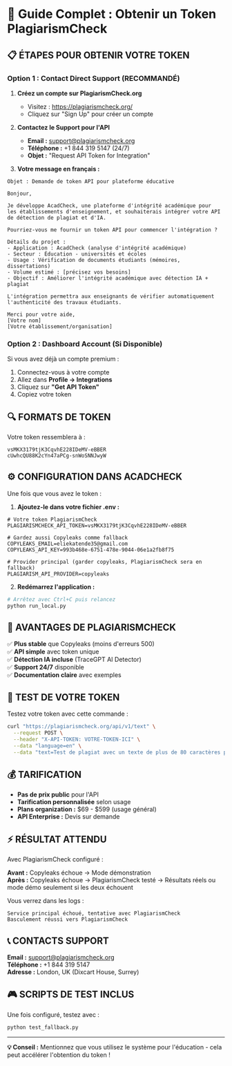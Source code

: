 # 🔑 Guide Complet : Obtenir un Token PlagiarismCheck

## 📋 ÉTAPES POUR OBTENIR VOTRE TOKEN

### **Option 1 : Contact Direct Support (RECOMMANDÉ)**

1. **Créez un compte sur PlagiarismCheck.org**
   - Visitez : https://plagiarismcheck.org/
   - Cliquez sur "Sign Up" pour créer un compte

2. **Contactez le Support pour l'API**
   - **Email :** support@plagiarismcheck.org
   - **Téléphone :** +1 844 319 5147 (24/7)
   - **Objet :** "Request API Token for Integration"

3. **Votre message en français :**
```
Objet : Demande de token API pour plateforme éducative

Bonjour,

Je développe AcadCheck, une plateforme d'intégrité académique pour 
les établissements d'enseignement, et souhaiterais intégrer votre API 
de détection de plagiat et d'IA.

Pourriez-vous me fournir un token API pour commencer l'intégration ?

Détails du projet :
- Application : AcadCheck (analyse d'intégrité académique)
- Secteur : Éducation - universités et écoles
- Usage : Vérification de documents étudiants (mémoires, dissertations)
- Volume estimé : [précisez vos besoins]
- Objectif : Améliorer l'intégrité académique avec détection IA + plagiat

L'intégration permettra aux enseignants de vérifier automatiquement 
l'authenticité des travaux étudiants.

Merci pour votre aide,
[Votre nom]
[Votre établissement/organisation]
```

### **Option 2 : Dashboard Account (Si Disponible)**

Si vous avez déjà un compte premium :
1. Connectez-vous à votre compte
2. Allez dans **Profile → Integrations**
3. Cliquez sur **"Get API Token"**
4. Copiez votre token

## 🔍 FORMATS DE TOKEN

Votre token ressemblera à :
```
vsMKX3179tjK3CqvhE228IDeMV-eBBER
cUwhcQU88K2cYn47aPCg-snWoSNNJwyW
```

## ⚙️ CONFIGURATION DANS ACADCHECK

Une fois que vous avez le token :

1. **Ajoutez-le dans votre fichier .env :**
```env
# Votre token PlagiarismCheck
PLAGIARISMCHECK_API_TOKEN=vsMKX3179tjK3CqvhE228IDeMV-eBBER

# Gardez aussi Copyleaks comme fallback
COPYLEAKS_EMAIL=eliekatende35@gmail.com
COPYLEAKS_API_KEY=993b468e-6751-478e-9044-06e1a2fb8f75

# Provider principal (garder copyleaks, PlagiarismCheck sera en fallback)
PLAGIARISM_API_PROVIDER=copyleaks
```

2. **Redémarrez l'application :**
```bash
# Arrêtez avec Ctrl+C puis relancez
python run_local.py
```

## 🎯 AVANTAGES DE PLAGIARISMCHECK

✅ **Plus stable** que Copyleaks (moins d'erreurs 500)  
✅ **API simple** avec token unique  
✅ **Détection IA incluse** (TraceGPT AI Detector)  
✅ **Support 24/7** disponible  
✅ **Documentation claire** avec exemples  

## 🧪 TEST DE VOTRE TOKEN

Testez votre token avec cette commande :
```bash
curl "https://plagiarismcheck.org/api/v1/text" \
  --request POST \
  --header "X-API-TOKEN: VOTRE-TOKEN-ICI" \
  --data "language=en" \
  --data "text=Test de plagiat avec un texte de plus de 80 caractères pour vérifier que l'API fonctionne correctement avec notre application AcadCheck."
```

## 💰 TARIFICATION

- **Pas de prix public** pour l'API
- **Tarification personnalisée** selon usage
- **Plans organization :** $69 - $599 (usage général)
- **API Enterprise :** Devis sur demande

## ⚡ RÉSULTAT ATTENDU

Avec PlagiarismCheck configuré :

**Avant :** Copyleaks échoue → Mode démonstration  
**Après :** Copyleaks échoue → PlagiarismCheck testé → Résultats réels ou mode démo seulement si les deux échouent

Vous verrez dans les logs :
```
Service principal échoué, tentative avec PlagiarismCheck
Basculement réussi vers PlagiarismCheck
```

## 📞 CONTACTS SUPPORT

**Email :** support@plagiarismcheck.org  
**Téléphone :** +1 844 319 5147  
**Adresse :** London, UK (Dixcart House, Surrey)  

## 🎮 SCRIPTS DE TEST INCLUS

Une fois configuré, testez avec :
```bash
python test_fallback.py
```

---

**💡 Conseil :** Mentionnez que vous utilisez le système pour l'éducation - cela peut accélérer l'obtention du token !